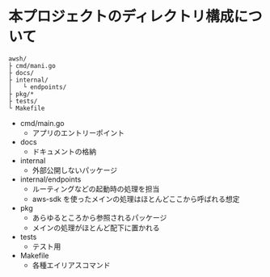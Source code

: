 # 本プロジェクトのディレクトリ構成について

```
awsh/
├ cmd/mani.go
├ docs/
├ internal/
│ 	└ endpoints/
├ pkg/*
├ tests/
└ Makefile

```

- cmd/main.go
  - アプリのエントリーポイント
- docs
  - ドキュメントの格納
- internal
  - 外部公開しないパッケージ
- internal/endpoints
  - ルーティングなどの起動時の処理を担当
  - aws-sdk を使ったメインの処理はほとんどここから呼ばれる想定
- pkg
  - あらゆるところから参照されるパッケージ
  - メインの処理がほとんど配下に置かれる
- tests
  - テスト用
- Makefile
  - 各種エイリアスコマンド
